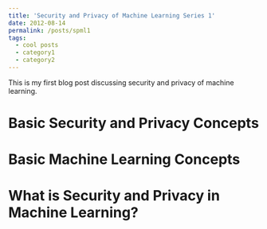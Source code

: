 ```yaml
---
title: 'Security and Privacy of Machine Learning Series 1'
date: 2012-08-14
permalink: /posts/spml1
tags:
  - cool posts
  - category1
  - category2
---
```


This is my first blog post discussing security and privacy of machine learning.

Basic Security and Privacy Concepts
======

Basic Machine Learning Concepts
======

What is Security and Privacy in Machine Learning?
======